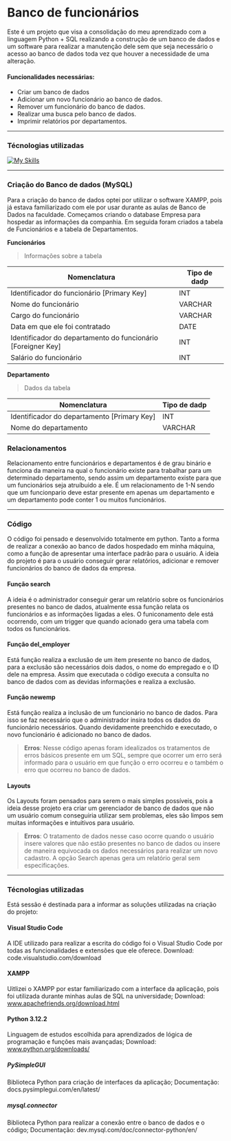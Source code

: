 # Banco de funcionários
  Este é um projeto que visa a consolidação do meu aprendizado com a linguagem Python + SQL realizando a construção de um banco de dados e um software para realizar a manutenção dele sem que seja necessário o acesso ao banco de dados toda vez que houver a necessidade de uma alteração.

#### Funcionalidades necessárias:
- Criar um banco de dados
- Adicionar um novo funcionário ao banco de dados.
- Remover um funcionário do banco de dados.
- Realizar uma busca pelo banco de dados.
- Imprimir relatórios por departamentos.

______________________

### Técnologias utilizadas
[![My Skills](https://skillicons.dev/icons?i=py,mysql)](https://skillicons.dev)


______________________

### Criação do Banco de dados (MySQL)
  Para a criação do banco de dados optei por utilizar o software XAMPP, pois já estava familiarizado com ele por usar durante as aulas de Banco de Dados na faculdade. Começamos criando o database Empresa para hospedar as informações da companhia. Em seguida foram criados a tabela de Funcionários e a tabela de Departamentos. 

**Funcionários**
> Informações sobre a tabela

| Nomenclatura  | Tipo de dadp | 
| ------------- | ------------- |
| Identificador do funcionário [Primary Key]  | INT |
| Nome do funcionário | VARCHAR | 
| Cargo do funcionário | VARCHAR |
| Data em que ele foi contratado | DATE |
| Identificador do departamento do funcionário [Foreigner Key]| INT |
| Salário do funcionário | INT |


**Departamento**
> Dados da tabela

| Nomenclatura  | Tipo de dadp | 
| ------------- | ------------- |
| Identificador do departamento [Primary Key] | INT |
| Nome do departamento | VARCHAR |


### Relacionamentos
  Relacionamento entre funcionários e departamentos é de grau binário e funciona da maneira na qual o funcionário existe para trabalhar para um determinado departamento, sendo assim um departamento existe para que um funcionários seja atruíbuido a ele. É um relacionamento de 1-N sendo que um funcionpario deve estar presente em apenas um departamento e um departamento pode conter 1 ou muitos funcionários.

_______________

### Código
  O código foi pensado e desenvolvido totalmente em python. Tanto a forma de realizar a conexão ao banco de dados hospedado em minha máquina, como a função de apresentar uma interface padrão para o usuário.
  A ideia do projeto é para o usuário conseguir gerar relatórios, adicionar e remover funcionários do banco de dados da empresa.
 #### Função search
  A ideia é o administrador conseguir gerar um relatório sobre os funcionários presentes no banco de dados, atualmente essa função relata os funcionários e as informações ligadas a eles. O funiconamento dele está ocorrendo, com um trigger que quando acionado gera uma tabela com todos os funcionários.
 #### Função **del_employer**
  Está função realiza a exclusão de um item presente no banco de dados, para a exclusão são necessários dois dados, o nome do empregado e o ID dele na empresa. Assim que executada o código executa a consulta no banco de dados com as devidas informações e realiza a exclusão.
 #### Função **newemp**
  Está função realiza a inclusão de um funcionário no banco de dados. Para isso se faz necessário que o administrador insira todos os dados do funcionário necessários. Quando devidamente preenchido e executado, o novo funcionário é adicionado no banco de dados. 
 
  >**Erros**: Nesse código apenas foram idealizados os tratamentos de erros básicos presente em um SQL, sempre que ocorrer um erro será informado para o usuário em que função o erro ocorreu e o também o erro que ocorreu no banco de dados.
 #### **Layouts**
  Os Layouts foram pensados para serem o mais simples possíveis, pois a ideia desse projeto era criar um gerenciador de banco de dados que não um usuário comum conseguiria utilizar sem problemas, eles são limpos sem muitas informações e intuitivos para usuário.
 
  > **Erros**: O tratamento de dados nesse caso ocorre quando o usuário insere valores que não estão presentes no banco de dados ou insere de maneira equivocada os dados necessários para realizar um novo cadastro. A opção Search apenas gera um relatório geral sem especificações. 

  _______________

### Técnologias utilizadas
  Está sessão é destinada para a informar as soluções utilizadas na criação do projeto:
#### Visual Studio Code
  A IDE utilizado para realizar a escrita do código foi o Visual Studio Code por todas as funcionalidades e extensões que ele oferece.
  Download: code.visualstudio.com/download
#### XAMPP
  Uitlizei o XAMPP por estar familiarizado com a interface da aplicação, pois foi utilizada durante minhas aulas de SQL na universidade;
  Download: www.apachefriends.org/download.html
#### Python 3.12.2
  Linguagem de estudos escolhida para aprendizados de lógica de programação e funções mais avançadas;
  Download: www.python.org/downloads/
  ##### PySimpleGUI 
  Biblioteca Python para criação de interfaces da aplicação;
  Documentação: docs.pysimplegui.com/en/latest/
  ##### mysql.connector
  Biblioteca Python para realizar a conexão entre o banco de dados e o código;
  Documentação: dev.mysql.com/doc/connector-python/en/


